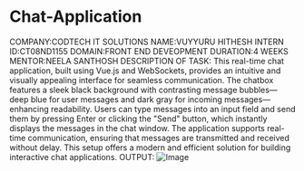 # Chat-Application
COMPANY:CODTECH IT SOLUTIONS
NAME:VUYYURU HITHESH
INTERN ID:CT08ND1155
DOMAIN:FRONT END DEVEOPMENT
DURATION:4 WEEKS
MENTOR:NEELA SANTHOSH
DESCRIPTION OF TASK:
This real-time chat application, built using Vue.js and WebSockets, provides an intuitive and visually appealing interface for seamless communication. The chatbox features a sleek black background with contrasting message bubbles—deep blue for user messages and dark gray for incoming messages—enhancing readability. Users can type messages into an input field and send them by pressing Enter or clicking the "Send" button, which instantly displays the messages in the chat window. The application supports real-time communication, ensuring that messages are transmitted and received without delay. This setup offers a modern and efficient solution for building interactive chat applications.
OUTPUT:
![Image](https://github.com/user-attachments/assets/bc1a3c9e-b76f-45ac-ab4e-4b9ece484265)
